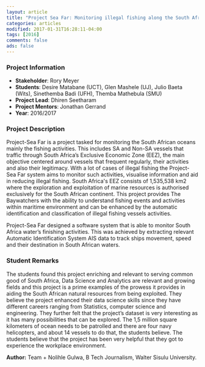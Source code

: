 ```yaml
---
layout: article
title: "Project Sea Far: Monitoring illegal fishing along the South African coast"
categories: articles
modified: 2017-01-31T16:28:11-04:00
tags: [2016]
comments: false
ads: false
---
```



### Project Information

* **Stakeholder**: Rory Meyer
* **Students**: Desire Matabane (UCT), Glen Mashele (UJ), Julio Baeta (Wits), Sinethemba Badi (UFH), Themba Mathebula (SMU)
* **Project Lead**: Dhiren Seetharam
* **Project Mentors**: Jonathan Gerrand
* **Year**: 2016/2017

### Project Description

Project-Sea Far is a project tasked for monitoring the South African oceans mainly the fishing activities. This includes SA and Non-SA vessels that traffic through South Africa’s Exclusive Economic Zone (EEZ), the main objective centered around vessels that frequent regularly, their activities and also their legitimacy. With a lot of cases of illegal fishing the Project-Sea Far system aims to monitor such activities, visualise information and aid in reducing illegal fishing. South Africa's EEZ consists of 1,535,538 km2   where the exploration and exploitation of marine resources is authorised exclusively for the South African continent. This project provides The Baywatchers with the ability to understand fishing events and activities within maritime environment and can be enhanced by the automatic identification and classification of illegal fishing vessels activities.

Project-Sea Far designed a software system that is able to monitor South Africa water’s finishing activities. This was achieved by extracting relevant Automatic Identification System AIS data to track ships movement, speed and their destination in South African waters.

### Student Remarks

The students found this project enriching and relevant to serving common good of South Africa, Data Science and Analytics are relevant and growing fields and this project is a prime examples of the prowess it provides in aiding the South African natural resources from being exploited. They believe the project enhanced their data science skills since they have different careers ranging from Statistics, computer science and engineering. They further felt that the project’s dataset is very interesting as it has many possibilities that can be explored. The 1,5 million square kilometers of ocean needs to be patrolled and there are  four navy helicopters, and about 14 vessels to do that, the students believe. The students believe that the project has been very helpful that they got to experience the workplace environment.


**Author:** Team + Nolihle Gulwa, B Tech Journalism, Walter Sisulu University.
